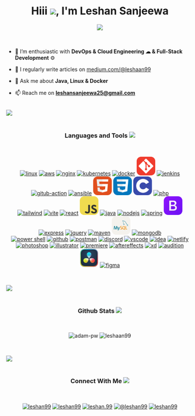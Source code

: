 

<h1 align="center">Hiii <img src="https://media.giphy.com/media/hvRJCLFzcasrR4ia7z/giphy.gif" width="35">, I'm Leshan Sanjeewa</h1>
<p align="center">
  <a href="https://github.com/DenverCoder1/readme-typing-svg"><img src="https://readme-typing-svg.herokuapp.com?font=Time+New+Roman&color=cyan&size=25&center=true&vCenter=true&width=600&height=100&lines=Software+Engineer+Undergraduate;University+of+Kelaniya"></a>
</p>
<br>



- 🌱 I’m enthusiastic with **DevOps & Cloud Engineering ☁ & Full-Stack Development** ⚙
  
- 📝 I regularly write articles on [medium.com/@leshaan99](https://medium.com/@leshaan99)

- 💬 Ask me about **Java, Linux & Docker**

- 📫 Reach me on **leshansanjeewa25@gmail.com**

<br>

<img src="https://user-images.githubusercontent.com/73097560/115834477-dbab4500-a447-11eb-908a-139a6edaec5c.gif">
<br>
<br>

<h3 align="center">Languages and Tools  <img src="https://media2.giphy.com/media/QssGEmpkyEOhBCb7e1/giphy.gif?cid=ecf05e47a0n3gi1bfqntqmob8g9aid1oyj2wr3ds3mg700bl&rid=giphy.gif" width ="40"></h3>
<br>

<p align="center"> 
<a href="https://www.linux.org" target="_blank" rel="noreferrer"> <img src="https://github.com/Scar1109/skill-icons/blob/main/icons/Linux-Light.svg" alt="linux" width="50" height="50"/></a>
<a href="https://aws.amazon.com" target="_blank"><img src="https://github.com/Scar1109/skill-icons/blob/main/icons/AWS-Light.svg" alt="aws" width="50" height="50"/></a>
<a href="https://nginx.org/en" target="_blank" rel="noreferrer"> <img src="https://github.com/Scar1109/skill-icons/blob/main/icons/Nginx.svg" alt="nginx" width="50" height="50"/></a>
<a href="https://kubernetes.io/" target="_blank" rel="noreferrer"> <img src="https://github.com/Scar1109/skill-icons/blob/main/icons/Kubernetes.svg" alt="kubernetes" width="50" height="50"/></a>
<a href="https://www.docker.com/" target="_blank" rel="noreferrer"> <img src="https://github.com/Scar1109/skill-icons/blob/main/icons/Docker.svg" alt="docker" width="50" height="50"/></a>
<a href="https://git-scm.com/" target="_blank" rel="noreferrer"> <img src="https://github.com/tandpfun/skill-icons/blob/main/icons/Git.svg" alt="git" width="50" height="50"/></a>
<a href="https://www.jenkins.io/" target="_blank" rel="noreferrer"> <img src="https://github.com/Scar1109/skill-icons/blob/main/icons/Jenkins-Light.svg" alt="jenkins" width="50" height="50"/></a>
<a href="https://docs.github.com/en/actions" target="_blank" rel="noreferrer"> <img src="https://github.com/Scar1109/skill-icons/blob/main/icons/GithubActions-Light.svg" alt="gitub-action" width="50" height="50"/></a>
<a href="https://www.ansible.com/" target="_blank" rel="noreferrer"> <img src="https://github.com/Scar1109/skill-icons/blob/main/icons/Ansible.svg" alt="ansible" width="50" height="50"/></a>
<a href="https://www.w3.org/html/" target="_blank" rel="noreferrer"> <img src="https://github.com/tandpfun/skill-icons/blob/main/icons/HTML.svg" alt="html5" width="50" height="50"/></a>
<a href="https://www.w3schools.com/css/" target="_blank" rel="noreferrer"> <img src="https://github.com/tandpfun/skill-icons/blob/main/icons/CSS.svg" alt="css3" width="50" height="50"/></a>
<a href="https://www.cprogramming.com/" target="_blank" rel="noreferrer"> <img src="https://github.com/tandpfun/skill-icons/blob/main/icons/C.svg" alt="c" width="50" height="50"/></a>
<a href="https://www.php.net" target="_blank" rel="noreferrer"> <img src="https://github.com/Scar1109/skill-icons/blob/Scar1109/icons/PHP-Light.svg" alt="php" width="50" height="50"/></a> <br>
<a href="https://tailwindcss.com" target="_blank" rel="noreferrer"> <img src="https://github.com/Scar1109/skill-icons/blob/Scar1109/icons/TailwindCSS-Light.svg" alt="tailwind" width="50" height="50"/></a>
<a href="https://vitejs.dev" target="_blank" rel="noreferrer"> <img src="https://github.com/Scar1109/skill-icons/blob/main/icons/Vite-Light.svg" alt="vite" width="50" height="50"/></a>
<a href="https://react.dev/" target="_blank" rel="noreferrer"> <img src="https://github.com/Scar1109/skill-icons/blob/main/icons/React-Light.svg" alt="react" width="50" height="50"/></a>
<a href="https://developer.mozilla.org/en-US/docs/Web/JavaScript" target="_blank" rel="noreferrer"> <img src="https://github.com/tandpfun/skill-icons/blob/main/icons/JavaScript.svg" alt="javascript" width="50" height="50"/></a>
<a href="https://www.java.com/en/" target="_blank" rel="noreferrer"> <img src="https://github.com/Scar1109/skill-icons/blob/main/icons/Java-Light.svg" alt="java" width="50" height="50"/></a>
<a href="https://nodejs.org" target="_blank" rel="noreferrer"> <img src="https://github.com/Scar1109/skill-icons/blob/main/icons/NodeJS-Light.svg" alt="nodejs" width="50" height="50"/></a>
<a href="https://spring.io" target="_blank" rel="noreferrer"> <img src="https://github.com/Scar1109/skill-icons/blob/main/icons/Spring-Light.svg" alt="spring" width="50" height="50"/></a>
<a href="https://getbootstrap.com" target="_blank" rel="noreferrer"> <img src="https://github.com/tandpfun/skill-icons/blob/main/icons/Bootstrap.svg" alt="bootstrap" width="50" height="50"/></a>
<a href="https://expressjs.com" target="_blank" rel="noreferrer"> <img src="https://github.com/Scar1109/skill-icons/blob/main/icons/ExpressJS-Light.svg" alt="express" width="50" height="50"/></a>
<a href="https://jquery.com/" target="_blank" rel="noreferrer"> <img src="https://github.com/Scar1109/skill-icons/blob/main/icons/JQuery.svg" alt="jquery" width="50" height="50"/></a>
<a href="https://maven.apache.org" target="_blank" rel="noreferrer"> <img src="https://github.com/Scar1109/skill-icons/blob/main/icons/Maven-Light.svg" alt="maven" width="50" height="50"/></a>
<a href="https://www.mysql.com/" target="_blank" rel="noreferrer"> <img src="https://github.com/tandpfun/skill-icons/blob/main/icons/MySQL-Light.svg" alt="mysql" width="50" height="50"/></a>
<a href="https://www.mongodb.com" target="_blank" rel="noreferrer"> <img src="https://github.com/Scar1109/skill-icons/blob/main/icons/MongoDB.svg" alt="mongodb" width="50" height="50"/></a> <br>
<a href="https://learn.microsoft.com/en-us/powershell/scripting/overview?view=powershell-7.4" target="_blank" rel="noreferrer"> <img src="https://github.com/Scar1109/skill-icons/blob/main/icons/Powershell-Dark.svg" alt="power shell" width="50" height="50"/></a>
<a href="https://github.com" target="_blank" rel="noreferrer"> <img src="https://github.com/Scar1109/skill-icons/blob/main/icons/Github-Light.svg" alt="github" width="50" height="50"/></a>
<a href="https://postman.com" target="_blank" rel="noreferrer"> <img src="https://github.com/Scar1109/skill-icons/blob/main/icons/Postman.svg" alt="postman" width="50" height="50"/></a>
<a href="https://discord.com/" target="_blank" rel="noreferrer"> <img src="https://github.com/Scar1109/skill-icons/blob/main/icons/Discord.svg" alt="discord" width="50" height="50"/></a>
<a href="https://code.visualstudio.com" target="_blank" rel="noreferrer"> <img src="https://github.com/Scar1109/skill-icons/blob/main/icons/VSCode-Light.svg" alt="vscode" width="50" height="50"/></a>
<a href="https://www.jetbrains.com/idea" target="_blank" rel="noreferrer"> <img src="https://github.com/Scar1109/skill-icons/blob/main/icons/Idea-Light.svg" alt="idea" width="50" height="50"/></a>
<a href="https://www.netlify.com" target="_blank" rel="noreferrer"> <img src="https://github.com/Scar1109/skill-icons/blob/main/icons/Netlify-Light.svg" alt="netlify" width="50" height="50"/></a>
<a href="https://www.photoshop.com/en" target="_blank" rel="noreferrer"> <img src="https://github.com/Scar1109/skill-icons/blob/Scar1109/icons/Photoshop.svg" alt="photoshop" width="50" height="50"/></a>
<a href="https://www.adobe.com/in/products/illustrator.html" target="_blank" rel="noreferrer"> <img src="https://github.com/Scar1109/skill-icons/blob/main/icons/Illustrator.svg" alt="illustrator" width="50" height="50"/></a> 
<a href="https://www.adobe.com/products/premiere.html" target="_blank" rel="noreferrer"> <img src="https://github.com/Scar1109/skill-icons/blob/main/icons/Premiere.svg" alt="premiere" width="50" height="50"/></a> 
<a href="https://www.adobe.com/products/aftereffects.html" target="_blank" rel="noreferrer"> <img src="https://github.com/Scar1109/skill-icons/blob/main/icons/AfterEffects.svg" alt="aftereffects" width="50" height="50"/></a>
<a href="https://helpx.adobe.com/support/xd.html" target="_blank" rel="noreferrer"> <img src="https://github.com/Scar1109/skill-icons/blob/main/icons/XD.svg" alt="xd" width="50" height="50"/></a>
<a href="https://www.adobe.com/products/audition.html" target="_blank" rel="noreferrer"> <img src="https://github.com/Scar1109/skill-icons/blob/main/icons/Audition.svg" alt="audition" width="50" height="50"/></a> <br>
<a href="https://www.blackmagicdesign.com/products/davinciresolve" target="_blank" rel="noreferrer"> <img src="https://github.com/Scar1109/skill-icons/blob/Scar1109/icons/DavinchiResolve.svg" alt="DavinchiResolve" width="50" height="50"/></a>
<a href="https://www.figma.com" target="_blank" rel="noreferrer"> <img src="https://github.com/Scar1109/skill-icons/blob/main/icons/Figma-Light.svg" alt="figma" width="50" height="50"/></a>
</p>
<br>

<img src="https://user-images.githubusercontent.com/73097560/115834477-dbab4500-a447-11eb-908a-139a6edaec5c.gif"><br><br>


<h3 align="center">Github Stats  <img src="https://media.giphy.com/media/iY8CRBdQXODJSCERIr/giphy.gif" width="40"></h3>
<br>
<p align="center"><img src="https://github-readme-stats.vercel.app/api/top-langs?username=leshaan99&show_icons=true&locale=en&bg_color=0d1117&text_color=ffffff&layout=compact" alt="adam-pw" bg_color=#808080/>
<img src="https://github-readme-stats.vercel.app/api?username=leshaan99&show_icons=true&locale=en&bg_color=0d1117&text_color=ffffff&repo=convoychat" alt="leshaan99"/></p>
<br>

<img src="https://user-images.githubusercontent.com/73097560/115834477-dbab4500-a447-11eb-908a-139a6edaec5c.gif"><br><br>

<h3 align="center">Connect With Me <img src='https://raw.githubusercontent.com/ShahriarShafin/ShahriarShafin/main/Assets/handshake.gif' width="100px"></h3>
<br>
<p align="center">
<a href="https://linkedin.com/in/leshaan99" target="blank"><img align="center" src="https://raw.githubusercontent.com/rahuldkjain/github-profile-readme-generator/master/src/images/icons/Social/linked-in-alt.svg" alt="leshan99" height="50" width="50" /></a>
<a href="https://fb.com/leshaan99" target="blank"><img align="center" src="https://raw.githubusercontent.com/rahuldkjain/github-profile-readme-generator/master/src/images/icons/Social/facebook.svg" alt="leshan99" height="50" width="50" /></a>
<a href="https://instagram.com/leshaan99" target="blank"><img align="center" src="https://raw.githubusercontent.com/rahuldkjain/github-profile-readme-generator/master/src/images/icons/Social/instagram.svg" alt="leshan.99" height="50" width="50" /></a>
<a href="https://medium.com/@leshaan99" target="blank"><img align="center" src="https://raw.githubusercontent.com/rahuldkjain/github-profile-readme-generator/master/src/images/icons/Social/medium.svg" alt="@leshan99" height="50" width="50" /></a>
<a href="https://www.hackerrank.com/leshaan99" target="blank"><img align="center" src="https://raw.githubusercontent.com/rahuldkjain/github-profile-readme-generator/master/src/images/icons/Social/hackerrank.svg" alt="leshan99" height="50" width="50" /></a>
</p>
<br>
